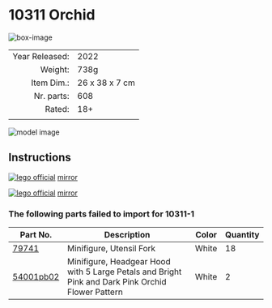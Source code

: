 # 10311 Orchid

![box-image](https://img.bricklink.com/ItemImage/ON/0/10311-1.png)

|              |       |
|  ---:        | ---   |
|Year Released:| 2022  |
|Weight:       | 738g |
|Item Dim.:    |26 x 38 x 7 cm |
|Nr. parts:    | 608 |
|Rated:        | 18+  |
|              |      |

![model image](https://img.bricklink.com/ItemImage/SL/10311-1.png)

## Instructions

[![lego official](https://www.lego.com/cdn/product-assets/product.bi.core.img/6415032.png)](https://www.lego.com/cdn/product-assets/product.bi.core.pdf/6415032.pdf)
[mirror](https://alv67-lfs.s3.cubbit.eu/6415032.pdf)

[![lego official](https://www.lego.com/cdn/product-assets/product.bi.additional.main.img/10311_IT_BI_Build_Translate.png)](https://www.lego.com/cdn/product-assets/product.bi.additional.main.pdf/10311_IT_BI_Build_Translate.pdf)
[mirror](https://alv67-lfs.s3.cubbit.eu/10311_IT_BI_Build_Translate.pdf)

### The following parts failed to import for 10311-1

 Part No. | Description | Color | Quantity
 -------- | ----------- | ----- | --------
[79741](https://www.bricklink.com/v2/search.page?q=79741#T=A) | Minifigure, Utensil Fork | White | 18
[54001pb02](https://www.bricklink.com/v2/search.page?q=54001pb02#T=A) | Minifigure, Headgear Hood with 5 Large Petals and Bright Pink and Dark Pink Orchid Flower Pattern | White | 2

